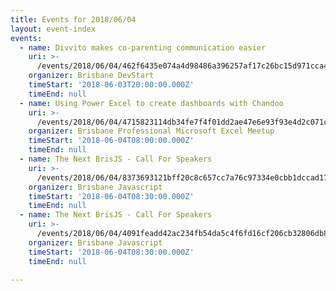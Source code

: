 ```yaml
---
title: Events for 2018/06/04
layout: event-index
events:
  - name: Divvito makes co-parenting communication easier
    uri: >-
      /events/2018/06/04/462f6435e074a4d98486a396257af17c26bc15d971cca42499e492b9e3e1a965
    organizer: Brisbane DevStart
    timeStart: '2018-06-03T20:00:00.000Z'
    timeEnd: null
  - name: Using Power Excel to create dashboards with Chandoo
    uri: >-
      /events/2018/06/04/4715823114db34fe7f4f01dd2ae47e6e93f93e4d2c071c2a4dd37e80ddccd58b
    organizer: Brisbane Professional Microsoft Excel Meetup
    timeStart: '2018-06-04T08:00:00.000Z'
    timeEnd: null
  - name: The Next BrisJS - Call For Speakers
    uri: >-
      /events/2018/06/04/8373693121bff20c8c657cc7a76c97334e0cbb1dccad17f1e00bae99760cdf1a
    organizer: Brisbane Javascript
    timeStart: '2018-06-04T08:30:00.000Z'
    timeEnd: null
  - name: The Next BrisJS - Call For Speakers
    uri: >-
      /events/2018/06/04/4091feadd42ac234fb54da5c4f6fd16cf206cb32806db8cef9b2fe0fb47dab69
    organizer: Brisbane Javascript
    timeStart: '2018-06-04T08:30:00.000Z'
    timeEnd: null

---
```


